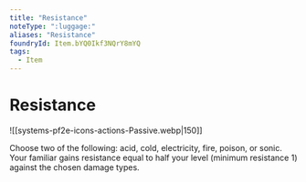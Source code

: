 ```yaml
---
title: "Resistance"
noteType: ":luggage:"
aliases: "Resistance"
foundryId: Item.bYQ0Ikf3NQrY8mYQ
tags:
  - Item
---
```


# Resistance
![[systems-pf2e-icons-actions-Passive.webp|150]]

Choose two of the following: acid, cold, electricity, fire, poison, or sonic. Your familiar gains resistance equal to half your level (minimum resistance 1) against the chosen damage types.
